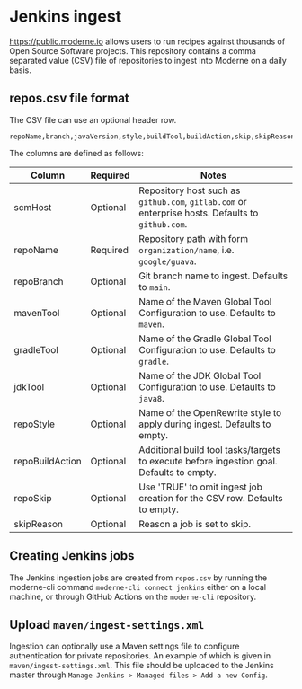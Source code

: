 # Jenkins ingest
https://public.moderne.io allows users to run recipes against thousands of Open Source Software projects.
This repository contains a comma separated value (CSV) file of repositories to ingest into Moderne on a daily basis.

## repos.csv file format
The CSV file can use an optional header row.
```csv
repoName,branch,javaVersion,style,buildTool,buildAction,skip,skipReason
```

The columns are defined as follows:

| Column          | Required | Notes                                                                                             |
|-----------------|----------|---------------------------------------------------------------------------------------------------|
| scmHost         | Optional | Repository host such as `github.com`, `gitlab.com` or enterprise hosts. Defaults to `github.com`. |
| repoName        | Required | Repository path with form `organization/name`, i.e. `google/guava`.                               |
| repoBranch      | Optional | Git branch name to ingest. Defaults to `main`.                                                    |
| mavenTool       | Optional | Name of the Maven Global Tool Configuration to use. Defaults to `maven`.                          |
| gradleTool      | Optional | Name of the Gradle Global Tool Configuration to use. Defaults to `gradle`.                        |
| jdkTool         | Optional | Name of the JDK Global Tool Configuration to use. Defaults to `java8`.                            |
| repoStyle       | Optional | Name of the OpenRewrite style to apply during ingest. Defaults to empty.                          |
| repoBuildAction | Optional | Additional build tool tasks/targets to execute before ingestion goal. Defaults to empty.          |
| repoSkip        | Optional | Use 'TRUE' to omit ingest job creation for the CSV row. Defaults to empty.                        |
| skipReason      | Optional | Reason a job is set to skip.                                                                      |

## Creating Jenkins jobs
The Jenkins ingestion jobs are created from `repos.csv` by running the moderne-cli command `moderne-cli connect jenkins`
either on a local machine, or through GitHub Actions on the `moderne-cli` repository.

## Upload `maven/ingest-settings.xml`
Ingestion can optionally use a Maven settings file to configure authentication for private repositories.
An example of which is given in `maven/ingest-settings.xml`.
This file should be uploaded to the Jenkins master through `Manage Jenkins > Managed files > Add a new Config`.


